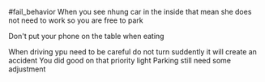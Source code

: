 #fail_behavior 
When you see nhung car in the inside that mean she does not need to work so you are free to park 


Don't put your phone on the table when eating

When driving ypu need to be careful do not turn suddently it will create an accident 
You did good on that priority light 
Parking still need some adjustment 
